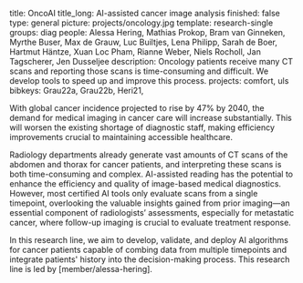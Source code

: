 title: OncoAI
title_long: AI-assisted cancer image analysis
finished: false
type: general
picture: projects/oncology.jpg
template: research-single
groups: diag
people: Alessa Hering, Mathias Prokop, Bram van Ginneken, Myrthe Buser, Max de Grauw, Luc Builtjes, Lena Philipp, Sarah de Boer, Hartmut Häntze, Xuan Loc Pham, Rianne Weber, Niels Rocholl, Jan Tagscherer, Jen Dusseljee
description: Oncology patients receive many CT scans and reporting those scans is time-consuming and difficult. We develop tools to speed up and improve this process.
projects: comfort, uls
bibkeys: Grau22a, Grau22b, Heri21,

With global cancer incidence projected to rise by 47% by 2040, the demand for medical imaging in cancer care will increase substantially. This will worsen the existing shortage of diagnostic staff, making efficiency improvements crucial to maintaining accessible healthcare. 

Radiology departments already generate vast amounts of CT scans of the abdomen and thorax for cancer patients, and interpreting these scans is both time-consuming and complex. AI-assisted reading has the potential to enhance the efficiency and quality of image-based medical diagnostics. However, most certified AI tools only evaluate scans from a single timepoint, overlooking the valuable insights gained from prior imaging—an essential component of radiologists’ assessments, especially for metastatic cancer, where follow-up imaging is crucial to evaluate treatment response. 

In this research line, we aim to develop, validate, and deploy AI algorithms for cancer patients capable of combing data from multiple timepoints and integrate patients' history into the decision-making process. This research line is led by [member/alessa-hering]. 

